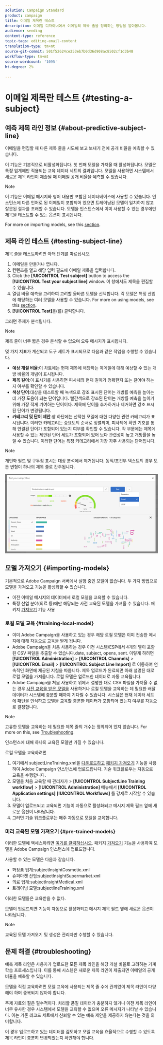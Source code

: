 ```yaml
---
solution: Campaign Standard
product: campaign
title: 이메일 제목란 테스트
description: 이메일 디자이너에서 이메일의 제목 줄을 정의하는 방법을 알아봅니다.
audience: sending
content-type: reference
topic-tags: editing-email-content
translation-type: tm+mt
source-git-commit: 501f52624ce253eb7b0d36d908ac8502cf1d3b48
workflow-type: tm+mt
source-wordcount: '1095'
ht-degree: 2%

---
```


# 이메일 제목란 테스트 {#testing-a-subject}


## 예측 제목 라인 정보 {#about-predictive-subject-line}

이메일을 편집할 때 다른 제목 줄을 시도해 보고 보내기 전에 공개 비율을 예측할 수 있습니다.

이 기능은 기본적으로 비활성화됩니다. 첫 번째 모델을 가져올 때 활성화됩니다. 모델은 특정 업계에만 적용되는 교육 데이터 세트의 결과입니다. 모델을 사용하면 시스템에서 새로운 제목 라인이 제출될 때 이메일 공개 비율을 예측할 수 있습니다.

>[!NOTE]
>
>이 기능은 이메일 메시지와 영어 내용만 포함된 데이터베이스에 사용할 수 있습니다. 인스턴스에 다른 언어로 된 이메일이 포함되어 있으면 트레이닝된 모델이 일치하지 않고 잘못된 결과를 초래할 수 있습니다. 모델을 인스턴스에서 이미 사용할 수 있는 경우에만 제목을 테스트할 수 있는 옵션이 표시됩니다.

For more on importing models, see this [section](#importing-models).

## 제목 라인 테스트 {#testing-subject-line}

제목 줄을 테스트하려면 아래 단계를 따르십시오.

1. 이메일을 만들거나 엽니다.
1. 컨텐츠를 열고 해당 입력 필드에 이메일 제목을 입력합니다.
1. Click the **[!UICONTROL Test subject]** button to access the **[!UICONTROL Test your subject line]** window. 이 창에서도 제목을 편집할 수 있습니다.
1. 열림 비율 예측을 고려하여 고려할 올바른 모델을 선택합니다. 각 모델은 특정 산업에 해당하는 여러 모델을 사용할 수 있습니다. For more on using models, see this [section](#importing-models).
1. **[!UICONTROL Test]**&#x200B;을(를) 클릭합니다.

그러면 주제가 분석됩니다.

>[!NOTE]
>
>제목 줄이 너무 짧은 경우 분석할 수 없으며 오류 메시지가 표시됩니다.

몇 가지 지표가 계산되고 도구 세트가 표시되므로 다음과 같은 작업을 수행할 수 있습니다.

* **예상 개설 비율**:이 차트에는 현재 제목에 해당하는 이메일에 대해 예상할 수 있는 개방 비율의 개념이 표시됩니다.
* **제목 길이**:이 표시기를 사용하면 피사체의 현재 길이가 정확한지 또는 길어야 하는지 여부를 확인할 수 있습니다.
* **색상 단어**:대상을 테스트할 때 녹색으로 강조 표시된 단어는 개방률 예측을 높이는 데 가장 도움이 되는 단어입니다. 빨간색으로 강조된 단어는 개방률 예측을 높이기 위해 가장 적게 기여하는 단어이다. 제목에 단어를 추가하거나 제거하면 강조 표시된 단어가 변경됩니다.
* **카테고리 및 단어 제안**:창 하단에는 선택한 모델에 대한 다양한 관련 카테고리가 표시됩니다. 이러한 카테고리는 중요도의 순서로 정렬되며, 피사체에 확인 기호를 통해 연결된 단어가 포함되어 있는지 여부를 확인할 수 있습니다. 각 부문에는 제목에 사용할 수 있는 제안된 단어 세트가 포함되어 있어 보다 관련성이 높고 개방률을 높일 수 있습니다. 이러한 단어는 특정 카테고리에서 가장 자주 사용되는 단어입니다.

>[!NOTE]
>
>개인화 필드 및 구두점 표시는 대상 분석에서 제거됩니다. 동적/조건부 텍스트의 경우 모든 변형이 하나의 제목 줄로 간주됩니다.

![](assets/predictive_subject_line_example.png)

## 모델 가져오기 {#importing-models}

기본적으로 Adobe Campaign 서버에서 실행 중인 모델이 없습니다. 두 가지 방법으로 모델을 가져오고 기능을 활성화할 수 있습니다.

* 이전 이메일 메시지의 데이터에서 로컬 모델을 교육할 수 있습니다.
* 특정 산업 분야(의료 등)에만 해당되는 사전 교육된 모델을 가져올 수 있습니다. 패키지 [가져오기](../../automating/using/managing-packages.md) 기능 사용

### 로컬 모델 교육 {#training-local-model}

* 이미 Adobe Campaign을 사용하고 있는 경우 해당 로컬 모델은 이미 전송한 메시지에 대해 자동으로 교육을 받게 됩니다.
* Adobe Campaign을 처음 사용하는 경우 이전 시스템/ESP에서 4개의 열이 포함된 CSV 파일을 추출할 수 있습니다.date, subject, opens, sent. 이렇게 하려면 **[!UICONTROL Administration]** > **[!UICONTROL Channels]** > **[!UICONTROL Email]** > **[!UICONTROL Subject Line Import]** 로 이동하여 연속적인 화면에 제공된 지침을 따릅니다. 제목 업로드가 완료되면 아래 설명된 대로 로컬 모델을 가져옵니다. 로컬 모델은 업로드한 데이터로 자동 교육됩니다.
* Adobe Campaign을 처음 사용하고 위에서 설명한 대로 CSV 파일을 가져올 수 없는 경우 [사전 교육을 받은 모델을](#pre-trained-models) 사용하거나 로컬 모델을 교육하는 데 필요한 배달 데이터가 시스템에 충분할 때까지 기다릴 수 있습니다. 시스템은 현재 데이터 세트에 패턴을 인식하고 모델을 교육할 충분한 데이터가 포함되어 있는지 여부를 자동으로 결정합니다.

>[!NOTE]
>
>고유한 모델을 교육하는 데 필요한 제목 줄의 개수는 정의되어 있지 않습니다. For more on this, see [Troubleshooting](#troubleshooting).
>
>인스턴스에 대해 하나의 교육된 모델만 가질 수 있습니다.

로컬 모델을 교육하려면
1. 여기에서 subjectLineTraining.xml을 [다운로드하고](https://experience.adobe.com/#/downloads/content/software-distribution/en/campaign.html) [패키지 가져오기](../../automating/using/managing-packages.md) 기능을 사용하여 Adobe Campaign 인스턴스에 업로드합니다. 기술 워크플로우는 자동으로 교육을 수행합니다.
1. 모델을 처음 교육할 때 관리자가 > **[!UICONTROL SubjectLine Training workflow]** > **[!UICONTROL Administration]** 메뉴에서 **[!UICONTROL Application settings]** **[!UICONTROL Workflows]** 를 강제로 시작할 수 있습니다.
1. 모델이 업로드되고 교육되면 기능이 자동으로 활성화되고 메시지 제목 필드 옆에 새로운 옵션이 나타납니다.
1. 그러면 기술 워크플로우는 매주 자동으로 모델을 교육합니다.

### 미리 교육된 모델 가져오기 {#pre-trained-models}

이러한 모델에 액세스하려면 [여기를 클릭하십시오](https://experience.adobe.com/#/downloads/content/software-distribution/en/campaign.html). 패키지 [가져오기](../../automating/using/managing-packages.md) 기능을 사용하여 모델을 Adobe Campaign 인스턴스에 업로드합니다.

사용할 수 있는 모델은 다음과 같습니다.

* 화장품 업계:subjectInsightCosmetic.xml
* 슈퍼마켓 산업:subjectInsightSupermarket.xml
* 의료 업계:subjectInsightMedical.xml
* 트레이닝 모델:subjectlineTraining.xml

이러한 모델들은 교육받을 수 없다.

모델이 업로드되면 기능이 자동으로 활성화되고 메시지 제목 필드 옆에 새로운 옵션이 나타납니다.

>[!NOTE]
>
>교육된 모델 가져오기 및 생성은 관리자만 수행할 수 있습니다.

## 문제 해결 {#troubleshooting}

예측 제목 라인은 사용자가 업로드한 모든 제목 라인을 해당 개설 비율로 고려하는 기계 학습 프로세스입니다. 이를 통해 시스템은 새로운 제목 라인이 제출되면 이메일의 공개 비율을 예측할 수 있습니다.

모델을 직접 교육하려면 모델 교육에 사용되는 제목 줄 수에 관계없이 제목 라인이 다양해야 하며 중복되지 않아야 합니다.

주제 자료의 질은 필수적이다. 처리할 품질 데이터가 충분하지 않거나 이전 제목 라인이 너무 유사한 경우 시스템에서 모델을 교육할 수 없으며 오류 메시지가 나타날 수 있습니다. 이는 기존 레코드 세트에서 신뢰할 수 있는 예측 제안을 제공하지 않는다는 것을 의미합니다.

이 경우 업로드하고 있는 데이터를 검토하고 모델 교육을 효율적으로 수행할 수 있도록 제목 라인이 충분히 변경되었는지 확인해야 합니다.

<!--Some clients have reported this issue: I have had the subject line training workflow running for about a year now.  It has trained on 883 records and I am still seeing the message "The existing dataset is not enough to generate a model."  I do get an error in the workflow every time it runs "XML-110009 Unable to find the element 'runwf' of path '/' (document with schema 'serverConf')".

For this, campaign takes the subject line as training data and tries to come up with significant enough model to predict open rate with 95% confidence.

The 400 subject line number is mention with at least and is only indicative, model generation will also depend on quality of these lines.

It may happen that even 10k subject lines don't lead to model generation if they are too similar.

It means that it can be case that you don't have enough subject lines to generate the model and it is giving this error.

If you are getting an error/warning message, it means that your existing set of records is not enough for the predictive subject module to give a high confidence suggestion.

Adobe recommends reviewing the data you are uploading as the similarity of the subject lines might be the issue.-->
